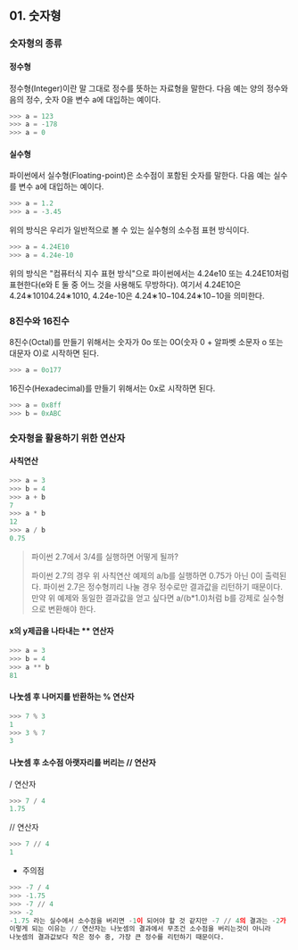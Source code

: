 ## 01. 숫자형

### 숫자형의 종류

#### 정수형
정수형(Integer)이란 말 그대로 정수를 뜻하는 자료형을 말한다. 다음 예는 양의 정수와 음의 정수, 숫자 0을 변수 a에 대입하는 예이다.
```python
>>> a = 123
>>> a = -178
>>> a = 0
```

#### 실수형
파이썬에서 실수형(Floating-point)은 소수점이 포함된 숫자를 말한다. 다음 예는 실수를 변수 a에 대입하는 예이다.
```python
>>> a = 1.2
>>> a = -3.45
```
위의 방식은 우리가 일반적으로 볼 수 있는 실수형의 소수점 표현 방식이다.
```python
>>> a = 4.24E10
>>> a = 4.24e-10
```
위의 방식은 "컴퓨터식 지수 표현 방식"으로 파이썬에서는 4.24e10 또는 4.24E10처럼 표현한다(e와 E 둘 중 어느 것을 사용해도 무방하다).
여기서 4.24E10은 4.24∗10104.24∗1010, 4.24e-10은 4.24∗10−104.24∗10−10을 의미한다.

### 8진수와 16진수
8진수(Octal)를 만들기 위해서는 숫자가 0o 또는 0O(숫자 0 + 알파벳 소문자 o 또는 대문자 O)로 시작하면 된다.
```python
>>> a = 0o177
```
16진수(Hexadecimal)를 만들기 위해서는 0x로 시작하면 된다.
```python
>>> a = 0x8ff
>>> b = 0xABC
```

### 숫자형을 활용하기 위한 연산자

#### 사칙연산
```python
>>> a = 3
>>> b = 4
>>> a + b
7
>>> a * b
12
>>> a / b
0.75
```
> 파이썬 2.7에서 3/4를 실행하면 어떻게 될까?
>
> 파이썬 2.7의 경우 위 사칙연산 예제의 a/b를 실행하면 0.75가 아닌 0이 출력된다.
> 파이썬 2.7은 정수형끼리 나눌 경우 정수로만 결과값을 리턴하기 때문이다.
> 만약 위 예제와 동일한 결과값을 얻고 싶다면 a/(b*1.0)처럼 b를 강제로 실수형으로 변환해야 한다.

#### x의 y제곱을 나타내는 ** 연산자
```python
>>> a = 3
>>> b = 4
>>> a ** b
81
```

#### 나눗셈 후 나머지를 반환하는 % 연산자
```python
>>> 7 % 3
1
>>> 3 % 7
3
```

#### 나눗셈 후 소수점 아랫자리를 버리는 // 연산자
/ 연산자
```python
>>> 7 / 4
1.75
```
// 연산자
```python
>>> 7 // 4
1
```
* 주의점
```python
>>> -7 / 4
>>> -1.75
>>> -7 // 4
>>> -2
-1.75 라는 실수에서 소수점을 버리면 -1이 되어야 할 것 같지만 -7 // 4의 결과는 -2가 되었다.
이렇게 되는 이유는 // 연산자는 나눗셈의 결과에서 무조건 소수점을 버리는것이 아니라
나눗셈의 결과값보다 작은 정수 중, 가장 큰 정수를 리턴하기 때문이다.